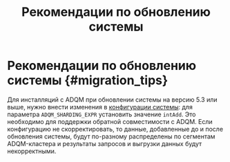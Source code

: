 ﻿---
layout: default
title: Рекомендации по обновлению системы
nav_order: 6
parent: Эксплуатация
has_children: false
has_toc: false
---

# Рекомендации по обновлению системы {#migration_tips}

Для инсталляций с ADQM при обновлении системы на версию 5.3 или выше, нужно внести изменения в
[конфигурации системы](../configuration/system/system.md): для параметра `ADQM_SHARDING_EXPR` установить значение 
`intAdd`. Это необходимо для поддержки обратной совместимости с ADQM. Если конфигурацию не скорректировать, то данные, 
добавленные до и после обновления системы, будут по-разному распределены по сегментам ADQM-кластера и результаты 
запросов и выгрузки данных будут некорректными.

